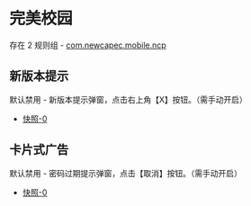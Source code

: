 # 完美校园

存在 2 规则组 - [com.newcapec.mobile.ncp](/src/apps/com.newcapec.mobile.ncp.ts)

## 新版本提示

默认禁用 - 新版本提示弹窗，点击右上角【X】按钮。（需手动开启）

- [快照-0](https://i.gkd.li/import/12843377)

## 卡片式广告

默认禁用 - 密码过期提示弹窗，点击【取消】按钮。（需手动开启）

- [快照-0](https://i.gkd.li/import/12843399)
